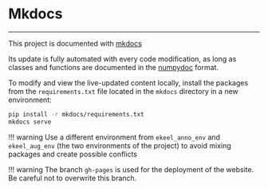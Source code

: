 # Mkdocs
-------

This project is documented with [mkdocs](https://www.mkdocs.org/getting-started/)

Its update is fully automated with every code modification, as long as classes and functions are documented in the [numpydoc](https://numpydoc.readthedocs.io/en/latest/format.html) format.

To modify and view the live-updated content locally, install the packages from the ```requirements.txt``` file located in the ```mkdocs``` directory in a new environment:

```bash
pip install -r mkdocs/requirements.txt
mkdocs serve
``` 

!!! warning
    Use a different environment from ```ekeel_anno_env``` and ```ekeel_aug_env``` (the two environments of the project) to avoid mixing packages and create possible conflicts

!!! warning
    The branch `gh-pages` is used for the deployment of the website. Be careful not to overwrite this branch.